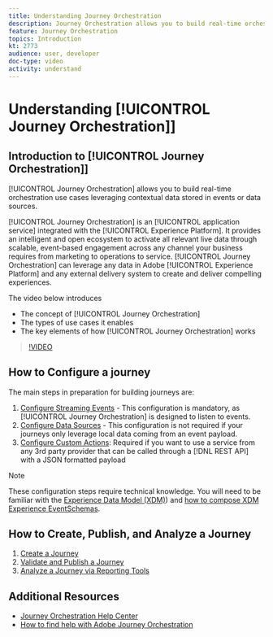 ```yaml
---
title: Understanding Journey Orchestration
description: Journey Orchestration allows you to build real-time orchestration use cases leveraging contextual data stored in events or data sources
feature: Journey Orchestration
topics: Introduction
kt: 2773
audience: user, developer
doc-type: video
activity: understand
---
```


# Understanding [!UICONTROL Journey Orchestration]]

## Introduction to [!UICONTROL Journey Orchestration]]

[!UICONTROL Journey Orchestration] allows you to build real-time orchestration use cases leveraging contextual data stored in events or data sources.

[!UICONTROL Journey Orchestration] is an [!UICONTROL application service] integrated with the [!UICONTROL Experience Platform]. It provides an intelligent and open ecosystem to activate all relevant live data through scalable, event-based engagement across any channel your business requires from marketing to operations to service. [!UICONTROL Journey Orchestration] can leverage any data in Adobe [!UICONTROL Experience Platform] and any external delivery system to create and deliver compelling experiences.

The video below introduces

* The concept of [!UICONTROL Journey Orchestration]
* The types of use cases it enables
* The key elements of how [!UICONTROL Journey Orchestration] works

>[!VIDEO](https://video.tv.adobe.com/v/29307?quality=12)

## How to Configure a journey

The main steps in preparation for building journeys are:

1. [Configure Streaming Events](/help/configuring-journey-orchestration/configure-streaming-events.md) - This configuration is mandatory, as [!UICONTROL Journey Orchestration] is designed to listen to events.
2. [Configure Data Sources](/help/configuring-journey-orchestration/configure-data-sources.md) - This configuration is not required if your journeys only leverage local data coming from an event payload.
3. [Configure Custom Actions](/help/configuring-journey-orchestration/configure-actions.md): Required if you want to use a service from any 3rd party provider that can be called through a [!DNL REST API] with a JSON formatted payload

>[!NOTE]
>These configuration steps require technical knowledge. You will need to be familiar with the [Experience Data Model (XDM)](https://docs.adobe.com/content/help/en/platform-learn/tutorials/schemas/understanding-the-xdm-system-and-experience-data-model.html)) and [how to compose XDM Experience EventSchemas](https://docs.adobe.com/content/help/en/platform-learn/tutorials/schemas/create-your-first-schema-with-out-of-the-box-components.html).

## How to Create, Publish, and Analyze a Journey

1. [Create a Journey](/help/create-a-journey.md)
2. [Validate and Publish a Journey](/help/validate-and-publish-a-journey.md)
3. [Analyze a Journey via Reporting Tools](/help/reporting.md)

## Additional Resources

* [Journey Orchestration Help Center](https://docs.adobe.com/content/help/en/journeys/using/journey-orchestration-home.html)
* [How to find help with Adobe Journey Orchestration](/help/journey-orchestration/how-to-find-help-with-journey-orchestration.md)
